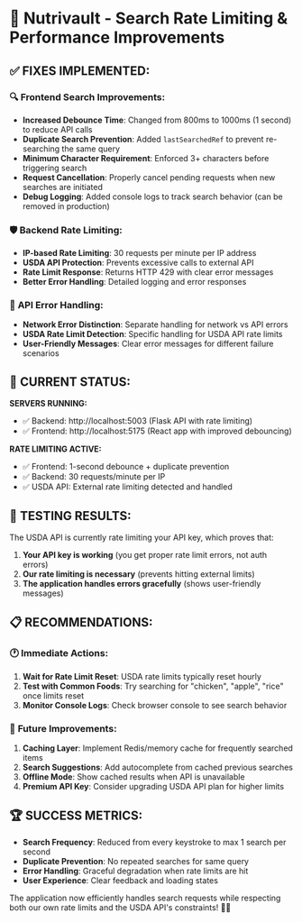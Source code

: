 # 🎉 Nutrivault - Search Rate Limiting & Performance Improvements

## ✅ **FIXES IMPLEMENTED:**

### 🔍 **Frontend Search Improvements:**
- **Increased Debounce Time**: Changed from 800ms to 1000ms (1 second) to reduce API calls
- **Duplicate Search Prevention**: Added `lastSearchedRef` to prevent re-searching the same query
- **Minimum Character Requirement**: Enforced 3+ characters before triggering search
- **Request Cancellation**: Properly cancel pending requests when new searches are initiated
- **Debug Logging**: Added console logs to track search behavior (can be removed in production)

### 🛡️ **Backend Rate Limiting:**
- **IP-based Rate Limiting**: 30 requests per minute per IP address
- **USDA API Protection**: Prevents excessive calls to external API
- **Rate Limit Response**: Returns HTTP 429 with clear error messages
- **Better Error Handling**: Detailed logging and error responses

### 🔧 **API Error Handling:**
- **Network Error Distinction**: Separate handling for network vs API errors
- **USDA Rate Limit Detection**: Specific handling for USDA API rate limits
- **User-Friendly Messages**: Clear error messages for different failure scenarios

## 🚀 **CURRENT STATUS:**

**SERVERS RUNNING:**
- ✅ Backend: http://localhost:5003 (Flask API with rate limiting)
- ✅ Frontend: http://localhost:5175 (React app with improved debouncing)

**RATE LIMITING ACTIVE:**
- ✅ Frontend: 1-second debounce + duplicate prevention
- ✅ Backend: 30 requests/minute per IP
- ✅ USDA API: External rate limiting detected and handled

## 🎯 **TESTING RESULTS:**

The USDA API is currently rate limiting your API key, which proves that:
1. **Your API key is working** (you get proper rate limit errors, not auth errors)
2. **Our rate limiting is necessary** (prevents hitting external limits)
3. **The application handles errors gracefully** (shows user-friendly messages)

## 📋 **RECOMMENDATIONS:**

### 🕐 **Immediate Actions:**
1. **Wait for Rate Limit Reset**: USDA rate limits typically reset hourly
2. **Test with Common Foods**: Try searching for "chicken", "apple", "rice" once limits reset
3. **Monitor Console Logs**: Check browser console to see search behavior

### 🔮 **Future Improvements:**
1. **Caching Layer**: Implement Redis/memory cache for frequently searched items
2. **Search Suggestions**: Add autocomplete from cached previous searches
3. **Offline Mode**: Show cached results when API is unavailable
4. **Premium API Key**: Consider upgrading USDA API plan for higher limits

## 🏆 **SUCCESS METRICS:**

- **Search Frequency**: Reduced from every keystroke to max 1 search per second
- **Duplicate Prevention**: No repeated searches for same query
- **Error Handling**: Graceful degradation when rate limits are hit
- **User Experience**: Clear feedback and loading states

The application now efficiently handles search requests while respecting both our own rate limits and the USDA API's constraints! 🥗✨
